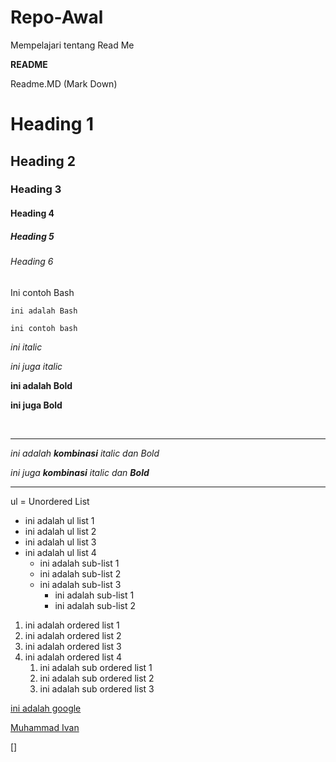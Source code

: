 # Repo-Awal
Mempelajari tentang Read Me

**README**

Readme.MD (Mark Down)

# Heading 1
## Heading 2
### Heading 3
#### Heading 4
##### Heading 5
###### Heading 6

Ini contoh Bash
```
ini adalah Bash
```

```
ini contoh bash
```

_ini italic_

*ini juga italic*

__ini adalah Bold__

**ini juga Bold**

<br>

<hr>

*ini adalah __kombinasi__ italic dan Bold*

_ini juga **kombinasi** italic dan **Bold**_

<hr>

ul = Unordered List

- ini adalah ul list 1
- ini adalah ul list 2
- ini adalah ul list 3
- ini adalah ul list 4
    - ini adalah sub-list 1
    - ini adalah sub-list 2
    - ini adalah sub-list 3
        - ini adalah sub-list 1
        - ini adalah sub-list 2

1. ini adalah ordered list 1
2. ini adalah ordered list 2
3. ini adalah ordered list 3
4. ini adalah ordered list 4
    1. ini adalah sub ordered list 1
    2. ini adalah sub ordered list 2
    3. ini adalah sub ordered list 3

[ini adalah google](https://www.google.com/)

[Muhammad Ivan](https://www.linkedin.com/muhammadIvan)

[]
